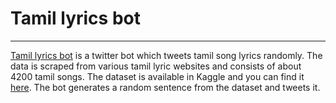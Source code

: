 # Tamil lyrics bot

---

[Tamil lyrics bot](https://twitter.com/bot_tamil) is a twitter bot which tweets tamil song lyrics randomly. The data is scraped from various tamil lyric websites and consists of about 4200 tamil songs. The dataset is available in Kaggle and you can find it [here](https://www.kaggle.com/adibrao/tamil-lyrics-dataset). The bot generates a random sentence from the dataset and tweets it.
